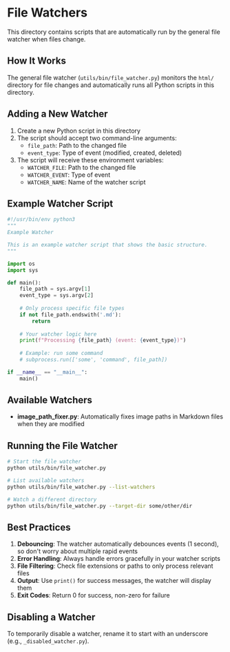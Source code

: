 # File Watchers

This directory contains scripts that are automatically run by the general file watcher when files change.

## How It Works

The general file watcher (`utils/bin/file_watcher.py`) monitors the `html/` directory for file changes and automatically runs all Python scripts in this directory.

## Adding a New Watcher

1. Create a new Python script in this directory
2. The script should accept two command-line arguments:
   - `file_path`: Path to the changed file
   - `event_type`: Type of event (modified, created, deleted)
3. The script will receive these environment variables:
   - `WATCHER_FILE`: Path to the changed file
   - `WATCHER_EVENT`: Type of event
   - `WATCHER_NAME`: Name of the watcher script

## Example Watcher Script

```python
#!/usr/bin/env python3
"""
Example Watcher

This is an example watcher script that shows the basic structure.
"""

import os
import sys

def main():
    file_path = sys.argv[1]
    event_type = sys.argv[2]
    
    # Only process specific file types
    if not file_path.endswith('.md'):
        return
    
    # Your watcher logic here
    print(f"Processing {file_path} (event: {event_type})")
    
    # Example: run some command
    # subprocess.run(['some', 'command', file_path])

if __name__ == "__main__":
    main()
```

## Available Watchers

- **image_path_fixer.py**: Automatically fixes image paths in Markdown files when they are modified

## Running the File Watcher

```bash
# Start the file watcher
python utils/bin/file_watcher.py

# List available watchers
python utils/bin/file_watcher.py --list-watchers

# Watch a different directory
python utils/bin/file_watcher.py --target-dir some/other/dir
```

## Best Practices

1. **Debouncing**: The watcher automatically debounces events (1 second), so don't worry about multiple rapid events
2. **Error Handling**: Always handle errors gracefully in your watcher scripts
3. **File Filtering**: Check file extensions or paths to only process relevant files
4. **Output**: Use `print()` for success messages, the watcher will display them
5. **Exit Codes**: Return 0 for success, non-zero for failure

## Disabling a Watcher

To temporarily disable a watcher, rename it to start with an underscore (e.g., `_disabled_watcher.py`). 